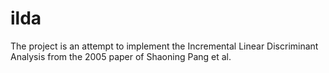 # ilda
The project is an attempt to implement the Incremental Linear Discriminant Analysis from the 2005 paper of Shaoning Pang et al.
